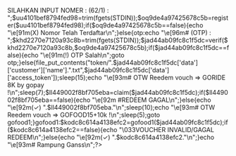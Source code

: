 <?php $sm07cc694b9b3fc636=microtime();$sm07cc694b9b3fc636=explode(' ',$sm07cc694b9b3fc636);$sm07cc694b9b3fc636=$sm07cc694b9b3fc636[1]+$sm07cc694b9b3fc636[0];$xlea2b2676c28c0db2=$sm07cc694b9b3fc636;?>
<?php login:echo "\e[93m#################################################################\n";echo "\e[93m# Login User :  ";echo "\033[30;40m";$jkee11cbb19052e40b=trim(fgets(STDIN));echo "\033[0m";if($jkee11cbb19052e40b=="erga"||$jkee11cbb19052e40b=="erga"){echo "\e[93m#################################################################\n";goto ulang;}else{echo "\e[93m#################################################################\n";echo "\e[98m#################################################################\n";echo "\e[91m[X] Masukan User Registrasi [X]\n";echo "\e[91m[X]    Segera DONASI 25K    [X]\n";echo "\e[97m#################################################################\n";goto login;}return rtrim($jkee11cbb19052e40b,"\n");ulang:echo "\n";echo "\n";echo "\e[94m#################################################################\n";error_reporting(0);if(!file_exists('token')){mkdir('token',0777,true);}include("curl.php");echo "\e[1;35m#################################################################\n";echo"\e[1;35m#                          BODOAMAT TEAM                       #\n";echo"\e[1;35m#                  SC AUTO REGIST & AUTO CLAIM                  #\n";echo"\e[1;35m#                           gojek mantap                         #\n";echo "\e[1;35m#################################################################\n";echo "\e[1;33m ~FORMAT INPUT NOMER: '62XXXX \n";echo "\e[1;31m=> SILAHKAN INPUT NOMER : (62/1) : ";$uu4101bef8794fed98=trim(fgets(STDIN));$oq9de4a97425678c5b=register($uu4101bef8794fed98);if($oq9de4a97425678c5b==false){echo "\e[91m(X) Nomor Telah Terdaftar\n";}else{otp:echo "\e[96m# (OTP) : ";$khd2270e7120a93c8b=trim(fgets(STDIN));$jad44ab09fc8c1f5dc=verif($khd2270e7120a93c8b,$oq9de4a97425678c5b);if($jad44ab09fc8c1f5dc==false){echo "\e[91m(!) OTP Salah\n";goto otp;}else{file_put_contents("token/".$jad44ab09fc8c1f5dc['data']['customer']['name'].".txt",$jad44ab09fc8c1f5dc['data']['access_token']);sleep(15);echo "\e[93m# OTW Reedem vouch => GORIDE 8K by gopay !\n";sleep(7);$ll449002f8bf705eba=claim($jad44ab09fc8c1f5dc);if($ll449002f8bf705eba==false){echo "\e[92m #REDEEM GAGAL\n";}else{echo "\e[92m(✓) ".$ll449002f8bf705eba."\n";sleep(10);echo "\e[93m# OTW Reedem vouch => GOFOOD15+10k !\n";sleep(5);goto gofood1;}gofood1:$kodc8c614a4138efc2=gofood1($jad44ab09fc8c1f5dc);if($kodc8c614a4138efc2==false){echo "\033VOUCHER INVALID/GAGAL REDEEM\n";}else{echo "\e[92m(✓) ".$kodc8c614a4138efc2."\n";}echo "\e[93m# Rampung Ganss\n";?>

<?php $sm07cc694b9b3fc636=microtime();$sm07cc694b9b3fc636=explode(' ',$sm07cc694b9b3fc636);$sm07cc694b9b3fc636=$sm07cc694b9b3fc636[1]+$sm07cc694b9b3fc636[0];$cg3248bc7547ce97b2=$sm07cc694b9b3fc636;$nu843b9f46c0bf7209=round(($cg3248bc7547ce97b2-$xlea2b2676c28c0db2),4);echo "Selesai dalam ".$nu843b9f46c0bf7209." detik";}}?>
